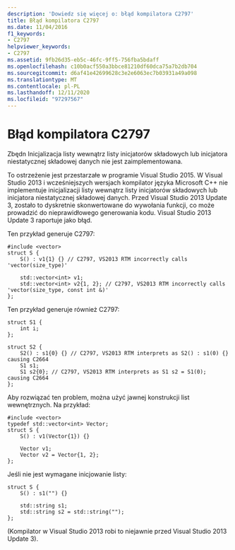 ```yaml
---
description: 'Dowiedz się więcej o: błąd kompilatora C2797'
title: Błąd kompilatora C2797
ms.date: 11/04/2016
f1_keywords:
- C2797
helpviewer_keywords:
- C2797
ms.assetid: 9fb26d35-eb5c-46fc-9ff5-756fba5bdaff
ms.openlocfilehash: c10b0acf550a3bbce81210df60dca75a7b2db704
ms.sourcegitcommit: d6af41e42699628c3e2e6063ec7b03931a49a098
ms.translationtype: MT
ms.contentlocale: pl-PL
ms.lasthandoff: 12/11/2020
ms.locfileid: "97297567"
---
```

# <a name="compiler-error-c2797"></a>Błąd kompilatora C2797

Zbędn Inicjalizacja listy wewnątrz listy inicjatorów składowych lub inicjatora niestatycznej składowej danych nie jest zaimplementowana.

To ostrzeżenie jest przestarzałe w programie Visual Studio 2015. W Visual Studio 2013 i wcześniejszych wersjach kompilator języka Microsoft C++ nie implementuje inicjalizacji listy wewnątrz listy inicjatorów składowych lub inicjatora niestatycznej składowej danych. Przed Visual Studio 2013 Update 3, zostało to dyskretnie skonwertowane do wywołania funkcji, co może prowadzić do nieprawidłowego generowania kodu. Visual Studio 2013 Update 3 raportuje jako błąd.

Ten przykład generuje C2797:

```
#include <vector>
struct S {
    S() : v1{1} {} // C2797, VS2013 RTM incorrectly calls 'vector(size_type)'

    std::vector<int> v1;
    std::vector<int> v2{1, 2}; // C2797, VS2013 RTM incorrectly calls 'vector(size_type, const int &)'
};
```

Ten przykład generuje również C2797:

```
struct S1 {
    int i;
};

struct S2 {
    S2() : s1{0} {} // C2797, VS2013 RTM interprets as S2() : s1(0) {} causing C2664
    S1 s1;
    S1 s2{0}; // C2797, VS2013 RTM interprets as S1 s2 = S1(0); causing C2664
};
```

Aby rozwiązać ten problem, można użyć jawnej konstrukcji list wewnętrznych. Na przykład:

```
#include <vector>
typedef std::vector<int> Vector;
struct S {
    S() : v1(Vector{1}) {}

    Vector v1;
    Vector v2 = Vector{1, 2};
};
```

Jeśli nie jest wymagane inicjowanie listy:

```
struct S {
    S() : s1("") {}

    std::string s1;
    std::string s2 = std::string("");
};
```

(Kompilator w Visual Studio 2013 robi to niejawnie przed Visual Studio 2013 Update 3).
